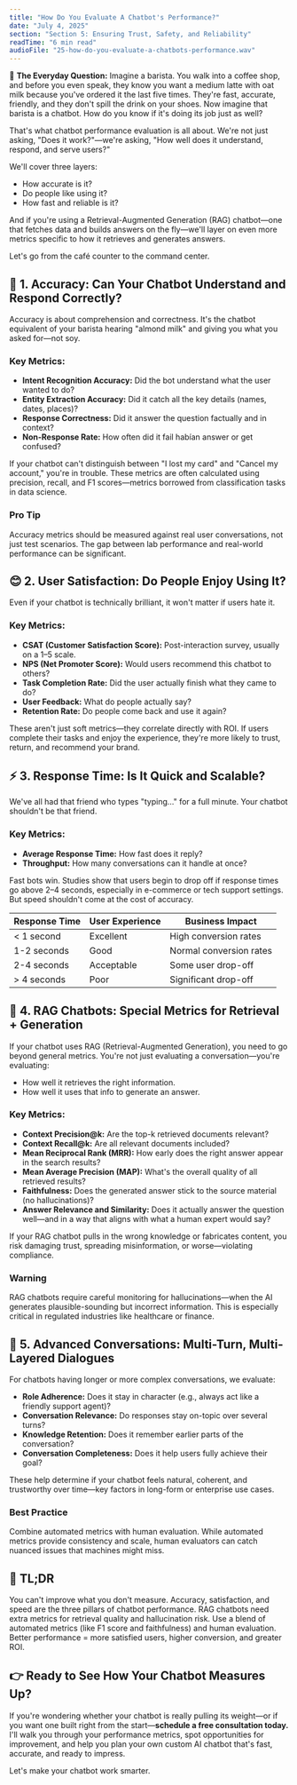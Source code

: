 ```yaml
---
title: "How Do You Evaluate A Chatbot's Performance?"
date: "July 4, 2025"
section: "Section 5: Ensuring Trust, Safety, and Reliability"
readTime: "6 min read"
audioFile: "25-how-do-you-evaluate-a-chatbots-performance.wav"
---
```


🤔 **The Everyday Question:** Imagine a barista. You walk into a coffee shop, and before you even speak, they know you want a medium latte with oat milk because you've ordered it the last five times. They're fast, accurate, friendly, and they don't spill the drink on your shoes. Now imagine that barista is a chatbot. How do you know if it's doing its job just as well?

That's what chatbot performance evaluation is all about. We're not just asking, "Does it work?"—we're asking, "How well does it understand, respond, and serve users?"

We'll cover three layers:

- How accurate is it?
- Do people like using it?
- How fast and reliable is it?

And if you're using a Retrieval-Augmented Generation (RAG) chatbot—one that fetches data and builds answers on the fly—we'll layer on even more metrics specific to how it retrieves and generates answers.

Let's go from the café counter to the command center.

## 🎯 1. Accuracy: Can Your Chatbot Understand and Respond Correctly?

Accuracy is about comprehension and correctness. It's the chatbot equivalent of your barista hearing "almond milk" and giving you what you asked for—not soy.

### Key Metrics:

- **Intent Recognition Accuracy:** Did the bot understand what the user wanted to do?
- **Entity Extraction Accuracy:** Did it catch all the key details (names, dates, places)?
- **Response Correctness:** Did it answer the question factually and in context?
- **Non-Response Rate:** How often did it fail habían answer or get confused?

If your chatbot can't distinguish between "I lost my card" and "Cancel my account," you're in trouble. These metrics are often calculated using precision, recall, and F1 scores—metrics borrowed from classification tasks in data science.

### Pro Tip

Accuracy metrics should be measured against real user conversations, not just test scenarios. The gap between lab performance and real-world performance can be significant.

## 😊 2. User Satisfaction: Do People Enjoy Using It?

Even if your chatbot is technically brilliant, it won't matter if users hate it.

### Key Metrics:

- **CSAT (Customer Satisfaction Score):** Post-interaction survey, usually on a 1–5 scale.
- **NPS (Net Promoter Score):** Would users recommend this chatbot to others?
- **Task Completion Rate:** Did the user actually finish what they came to do?
- **User Feedback:** What do people actually say?
- **Retention Rate:** Do people come back and use it again?

These aren't just soft metrics—they correlate directly with ROI. If users complete their tasks and enjoy the experience, they're more likely to trust, return, and recommend your brand.

## ⚡ 3. Response Time: Is It Quick and Scalable?

We've all had that friend who types "typing…" for a full minute. Your chatbot shouldn't be that friend.

### Key Metrics:

- **Average Response Time:** How fast does it reply?
- **Throughput:** How many conversations can it handle at once?

Fast bots win. Studies show that users begin to drop off if response times go above 2–4 seconds, especially in e-commerce or tech support settings. But speed shouldn't come at the cost of accuracy.

| Response Time | User Experience | Business Impact |
|---------------|-----------------|-----------------|
| < 1 second    | Excellent       | High conversion rates |
| 1-2 seconds   | Good            | Normal conversion rates |
| 2-4 seconds   | Acceptable      | Some user drop-off |
| > 4 seconds   | Poor            | Significant drop-off |

## 🧠 4. RAG Chatbots: Special Metrics for Retrieval + Generation

If your chatbot uses RAG (Retrieval-Augmented Generation), you need to go beyond general metrics. You're not just evaluating a conversation—you're evaluating:

- How well it retrieves the right information.
- How well it uses that info to generate an answer.

### Key Metrics:

- **Context Precision@k:** Are the top-k retrieved documents relevant?
- **Context Recall@k:** Are all relevant documents included?
- **Mean Reciprocal Rank (MRR):** How early does the right answer appear in the search results?
- **Mean Average Precision (MAP):** What's the overall quality of all retrieved results?
- **Faithfulness:** Does the generated answer stick to the source material (no hallucinations)?
- **Answer Relevance and Similarity:** Does it actually answer the question well—and in a way that aligns with what a human expert would say?

If your RAG chatbot pulls in the wrong knowledge or fabricates content, you risk damaging trust, spreading misinformation, or worse—violating compliance.

### Warning

RAG chatbots require careful monitoring for hallucinations—when the AI generates plausible-sounding but incorrect information. This is especially critical in regulated industries like healthcare or finance.

## 💬 5. Advanced Conversations: Multi-Turn, Multi-Layered Dialogues

For chatbots having longer or more complex conversations, we evaluate:

- **Role Adherence:** Does it stay in character (e.g., always act like a friendly support agent)?
- **Conversation Relevance:** Do responses stay on-topic over several turns?
- **Knowledge Retention:** Does it remember earlier parts of the conversation?
- **Conversation Completeness:** Does it help users fully achieve their goal?

These help determine if your chatbot feels natural, coherent, and trustworthy over time—key factors in long-form or enterprise use cases.

### Best Practice

Combine automated metrics with human evaluation. While automated metrics provide consistency and scale, human evaluators can catch nuanced issues that machines might miss.

## 🧠 TL;DR

You can't improve what you don't measure. Accuracy, satisfaction, and speed are the three pillars of chatbot performance. RAG chatbots need extra metrics for retrieval quality and hallucination risk. Use a blend of automated metrics (like F1 score and faithfulness) and human evaluation. Better performance = more satisfied users, higher conversion, and greater ROI.

## 👉 Ready to See How Your Chatbot Measures Up?

If you're wondering whether your chatbot is really pulling its weight—or if you want one built right from the start—**schedule a free consultation today.** I'll walk you through your performance metrics, spot opportunities for improvement, and help you plan your own custom AI chatbot that's fast, accurate, and ready to impress.

Let's make your chatbot work smarter.